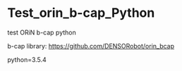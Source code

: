 # Test_orin_b-cap_Python
test ORiN b-cap python

b-cap library:
https://github.com/DENSORobot/orin_bcap

python=3.5.4
